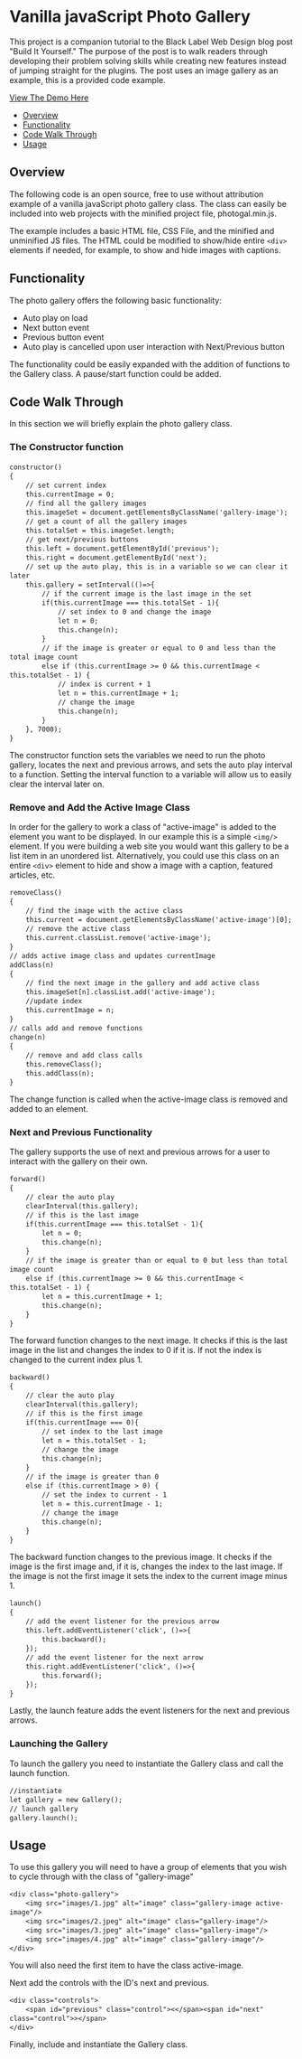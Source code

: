 # Vanilla javaScript Photo Gallery

This project is a companion tutorial to the Black Label Web Design blog post "Build It Yourself." The purpose of the post is to walk readers through developing their problem solving skills while creating new features instead of jumping straight for the plugins. The post uses an image gallery as an example, this is a provided code example.

[View The Demo Here](#demo)

- [Overview](#overview)
- [Functionality](#functionality)
- [Code Walk Through](#code-walk-through)
- [Usage](#usage)

## Overview
The following code is an open source, free to use without attribution example of a vanilla javaScript photo gallery class. The class can easily be included into web projects with the minified project file, photogal.min.js.

The example includes a basic HTML file, CSS File, and the minified and unminified JS files. The HTML could be modified to show/hide entire `<div>` elements if needed, for example, to show and hide images with captions.

## Functionality
The photo gallery offers the following basic functionality:

- Auto play on load
- Next button event
- Previous button event
- Auto play is cancelled upon user interaction with Next/Previous button

The functionality could be easily expanded with the addition of functions to the Gallery class. A pause/start function could be added.

## Code Walk Through

In this section we will briefly explain the photo gallery class.

### The Constructor function

    constructor()
    {
        // set current index
        this.currentImage = 0;
        // find all the gallery images
        this.imageSet = document.getElementsByClassName('gallery-image');
        // get a count of all the gallery images
        this.totalSet = this.imageSet.length;
        // get next/previous buttons
        this.left = document.getElementById('previous');
        this.right = document.getElementById('next');
        // set up the auto play, this is in a variable so we can clear it later
        this.gallery = setInterval(()=>{
            // if the current image is the last image in the set
            if(this.currentImage === this.totalSet - 1){
                // set index to 0 and change the image
                let n = 0;
                this.change(n);
            }
            // if the image is greater or equal to 0 and less than the total image count
            else if (this.currentImage >= 0 && this.currentImage < this.totalSet - 1) {
                // index is current + 1
                let n = this.currentImage + 1;
                // change the image
                this.change(n);
            }
        }, 7000);
    }

The constructor function sets the variables we need to run the photo gallery, locates the next and previous arrows, and sets the auto play interval to a function. Setting the interval function to a variable will allow us to easily clear the interval later on.

### Remove and Add the Active Image Class

In order for the gallery to work a class of "active-image" is added to the element you want to be displayed. In our example this is a simple `<img/>` element. If you were building a web site you would want this gallery to be a list item in an unordered list. Alternatively, you could use this class on an entire `<div>` element to hide and show a image with a caption, featured articles, etc.

    removeClass()
    {
        // find the image with the active class
        this.current = document.getElementsByClassName('active-image')[0];
        // remove the active class
        this.current.classList.remove('active-image');
    }
    // adds active image class and updates currentImage
    addClass(n)
    {
        // find the next image in the gallery and add active class
        this.imageSet[n].classList.add('active-image');
        //update index
        this.currentImage = n;
    }
    // calls add and remove functions
    change(n)
    {
        // remove and add class calls
        this.removeClass();
        this.addClass(n);
    }

The change function is called when the active-image class is removed and added to an element.

### Next and Previous Functionality

The gallery supports the use of next and previous arrows for a user to interact with the gallery on their own.

    forward()
    {
        // clear the auto play
        clearInterval(this.gallery);
        // if this is the last image
        if(this.currentImage === this.totalSet - 1){
            let n = 0;
            this.change(n);
        }
        // if the image is greater than or equal to 0 but less than total image count
        else if (this.currentImage >= 0 && this.currentImage < this.totalSet - 1) {
            let n = this.currentImage + 1;
            this.change(n);
        }
    }

The forward function changes to the next image. It checks if this is the last image in the list and changes the index to 0 if it is. If not the index is changed to the current index plus 1.

    backward()
    {
        // clear the auto play
        clearInterval(this.gallery);
        // if this is the first image
        if(this.currentImage === 0){
            // set index to the last image
            let n = this.totalSet - 1;
            // change the image
            this.change(n);
        }
        // if the image is greater than 0
        else if (this.currentImage > 0) {
            // set the index to current - 1
            let n = this.currentImage - 1;
            // change the image
            this.change(n);
        }
    }

The backward function changes to the previous image. It checks if the image is the first image and, if it is, changes the index to the last image. If the image is not the first image it sets the index to the current image minus 1.

    launch()
    {
        // add the event listener for the previous arrow
        this.left.addEventListener('click', ()=>{
            this.backward();
        });
        // add the event listener for the next arrow
        this.right.addEventListener('click', ()=>{
            this.forward();
        });
    }

Lastly, the launch feature adds the event listeners for the next and previous arrows.

### Launching the Gallery

To launch the gallery you need to instantiate the Gallery class and call the launch function.

    //instantiate
    let gallery = new Gallery();
    // launch gallery
    gallery.launch();

## Usage

To use this gallery you will need to have a group of elements that you wish to cycle through with the class of "gallery-image"

    <div class="photo-gallery">
        <img src="images/1.jpg" alt="image" class="gallery-image active-image"/>
        <img src="images/2.jpeg" alt="image" class="gallery-image"/>
        <img src="images/3.jpeg" alt="image" class="gallery-image"/>
        <img src="images/4.jpg" alt="image" class="gallery-image"/>
    </div>

You will also need the first item to have the class active-image.

Next add the controls with the ID's next and previous.

    <div class="controls">
        <span id="previous" class="control"><</span><span id="next" class="control">></span>
    </div>

Finally, include and instantiate the Gallery class.
